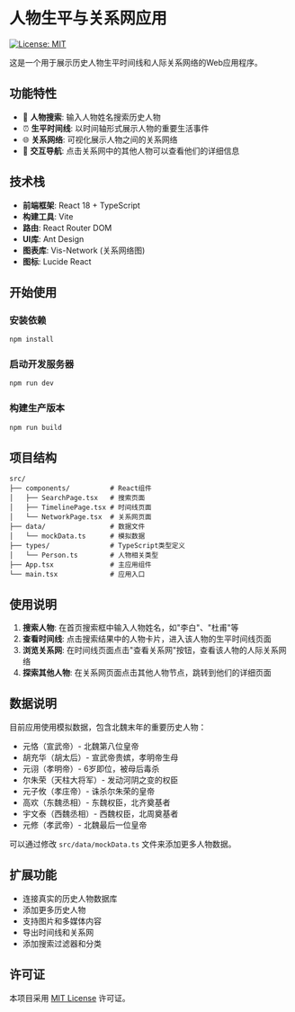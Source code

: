# 人物生平与关系网应用

[![License: MIT](https://img.shields.io/badge/License-MIT-yellow.svg)](LICENSE)

这是一个用于展示历史人物生平时间线和人际关系网络的Web应用程序。

## 功能特性

- 📝 **人物搜索**: 输入人物姓名搜索历史人物
- ⏰ **生平时间线**: 以时间轴形式展示人物的重要生活事件
- 🌐 **关系网络**: 可视化展示人物之间的关系网络
- 🔗 **交互导航**: 点击关系网中的其他人物可以查看他们的详细信息

## 技术栈

- **前端框架**: React 18 + TypeScript
- **构建工具**: Vite
- **路由**: React Router DOM
- **UI库**: Ant Design
- **图表库**: Vis-Network (关系网络图)
- **图标**: Lucide React

## 开始使用

### 安装依赖
```bash
npm install
```

### 启动开发服务器
```bash
npm run dev
```

### 构建生产版本
```bash
npm run build
```

## 项目结构

```
src/
├── components/          # React组件
│   ├── SearchPage.tsx   # 搜索页面
│   ├── TimelinePage.tsx # 时间线页面
│   └── NetworkPage.tsx  # 关系网页面
├── data/                # 数据文件
│   └── mockData.ts      # 模拟数据
├── types/               # TypeScript类型定义
│   └── Person.ts        # 人物相关类型
├── App.tsx              # 主应用组件
└── main.tsx             # 应用入口
```

## 使用说明

1. **搜索人物**: 在首页搜索框中输入人物姓名，如"李白"、"杜甫"等
2. **查看时间线**: 点击搜索结果中的人物卡片，进入该人物的生平时间线页面
3. **浏览关系网**: 在时间线页面点击"查看关系网"按钮，查看该人物的人际关系网络
4. **探索其他人物**: 在关系网页面点击其他人物节点，跳转到他们的详细页面

## 数据说明

目前应用使用模拟数据，包含北魏末年的重要历史人物：
- 元恪（宣武帝）- 北魏第八位皇帝
- 胡充华（胡太后）- 宣武帝贵嫔，孝明帝生母
- 元诩（孝明帝）- 6岁即位，被母后毒杀
- 尔朱荣（天柱大将军）- 发动河阴之变的权臣
- 元子攸（孝庄帝）- 诛杀尔朱荣的皇帝
- 高欢（东魏丞相）- 东魏权臣，北齐奠基者
- 宇文泰（西魏丞相）- 西魏权臣，北周奠基者
- 元修（孝武帝）- 北魏最后一位皇帝

可以通过修改 `src/data/mockData.ts` 文件来添加更多人物数据。

## 扩展功能

- 连接真实的历史人物数据库
- 添加更多历史人物
- 支持图片和多媒体内容
- 导出时间线和关系网
- 添加搜索过滤器和分类

## 许可证

本项目采用 [MIT License](LICENSE) 许可证。
